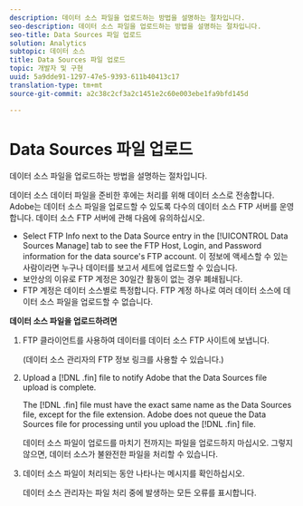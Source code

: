 ```yaml
---
description: 데이터 소스 파일을 업로드하는 방법을 설명하는 절차입니다.
seo-description: 데이터 소스 파일을 업로드하는 방법을 설명하는 절차입니다.
seo-title: Data Sources 파일 업로드
solution: Analytics
subtopic: 데이터 소스
title: Data Sources 파일 업로드
topic: 개발자 및 구현
uuid: 5a9dde91-1297-47e5-9393-611b40413c17
translation-type: tm+mt
source-git-commit: a2c38c2cf3a2c1451e2c60e003ebe1fa9bfd145d

---
```



# Data Sources 파일 업로드

데이터 소스 파일을 업로드하는 방법을 설명하는 절차입니다.

데이터 소스 데이터 파일을 준비한 후에는 처리를 위해 데이터 소스로 전송합니다. Adobe는 데이터 소스 파일을 업로드할 수 있도록 다수의 데이터 소스 FTP 서버를 운영합니다. 데이터 소스 FTP 서버에 관해 다음에 유의하십시오.

* Select FTP Info next to the Data Source entry in the [!UICONTROL Data Sources Manage] tab to see the FTP Host, Login, and Password information for the data source's FTP account. 이 정보에 액세스할 수 있는 사람이라면 누구나 데이터를 보고서 세트에 업로드할 수 있습니다.
* 보안상의 이유로 FTP 계정은 30일간 활동이 없는 경우 폐쇄됩니다.
* FTP 계정은 데이터 소스별로 특정합니다. FTP 계정 하나로 여러 데이터 소스에 데이터 소스 파일을 업로드할 수 없습니다.

**데이터 소스 파일을 업로드하려면**

1. FTP 클라이언트를 사용하여 데이터를 데이터 소스 FTP 사이트에 보냅니다.

   (데이터 소스 관리자의 FTP 정보 링크를 사용할 수 있습니다.)

1. Upload a [!DNL .fin] file to notify Adobe that the Data Sources file upload is complete.

   The [!DNL .fin] file must have the exact same name as the Data Sources file, except for the file extension. Adobe does not queue the Data Sources file for processing until you upload the [!DNL .fin] file.

   데이터 소스 파일이 업로드를 마치기 전까지는 파일을 업로드하지 마십시오. 그렇지 않으면, 데이터 소스가 불완전한 파일을 처리할 수 있습니다.
1. 데이터 소스 파일이 처리되는 동안 나타나는 메시지를 확인하십시오.

   데이터 소스 관리자는 파일 처리 중에 발생하는 모든 오류를 표시합니다.

